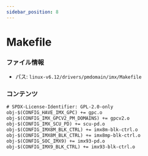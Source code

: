 ```yaml
---
sidebar_position: 8
---
```

# Makefile

### ファイル情報

- パス: `linux-v6.12/drivers/pmdomain/imx/Makefile`

### コンテンツ

```txt
# SPDX-License-Identifier: GPL-2.0-only
obj-$(CONFIG_HAVE_IMX_GPC) += gpc.o
obj-$(CONFIG_IMX_GPCV2_PM_DOMAINS) += gpcv2.o
obj-$(CONFIG_IMX_SCU_PD) += scu-pd.o
obj-$(CONFIG_IMX8M_BLK_CTRL) += imx8m-blk-ctrl.o
obj-$(CONFIG_IMX8M_BLK_CTRL) += imx8mp-blk-ctrl.o
obj-$(CONFIG_SOC_IMX9) += imx93-pd.o
obj-$(CONFIG_IMX9_BLK_CTRL) += imx93-blk-ctrl.o

```
